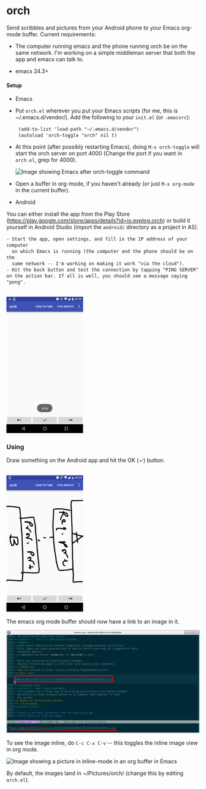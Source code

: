 orch
=====
Send scribbles and pictures from your Android phone to your Emacs org-mode
buffer. Current requirements:

- The computer running emacs and the phone running orch be on the same
  network. I'm working on a simple middleman server that both the app and emacs
  can talk to.

- emacs 24.3+

#### Setup

- Emacs
 - Put `orch.el` wherever you put your Emacs scripts (for me, this is
   ~/.emacs.d/vendor/).  Add the following to your `init.el` (or
   `.emacsrc`):

        (add-to-list 'load-path "~/.emacs.d/vendor")
        (autoload 'orch-toggle "orch" nil t)

 - At this point (after possibly restarting Emacs), doing `M-x
   orch-toggle` will start the orch server on port 4000 (Change the port if you
   want in `orch.el`, grep for 4000).

   ![Image showing Emacs after orch-toggle
   command](screenshots/orch-server-started.png)
  
 - Open a buffer in org-mode, if you haven't already (or just `M-x org-mode` in
   the current buffer).

- Android

 You can either install the app from the Play Store
 (https://play.google.com/store/apps/details?id=io.explog.orch) or build it
 yourself in Android Studio (import the `android/` directory as a project in
 AS).
 
    - Start the app, open settings, and fill in the IP address of your computer
      on which Emacs is running (the computer and the phone should be on the
      same network -- I'm working on making it work "via the cloud").
    - Hit the back button and test the connection by tapping "PING SERVER"
    on the action bar. If all is well, you should see a message saying
    "pong".

  <br/>
  <img alt="Image showing an Android toast with PONG as the text" width="200" height="355" src="screenshots/android-pong.png" />
 
### Using

Draw something on the Android app and hit the OK (✓) button.

<br/>
 <img alt="Image showing a figure in Orch" width="200" height="355" src="screenshots/android-figure.png" />

The emacs org mode buffer should now have a link to an image in it.

![Image highlighting a local image link in Emacs](screenshots/link-shown.png)

To see the image inline, do `C-c C-x C-v` -- this toggles the inline image view
in org mode.

![Image showing a picture in inline-mode in an org buffer in
Emacs](screenshots/picture-shown.png)

By default, the images land in ~/Pictures/orch/ (change this by editing `orch.el`).

